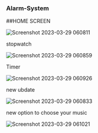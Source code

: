### Alarm-System

##HOME SCREEN



![Screenshot 2023-03-29 060811](https://user-images.githubusercontent.com/90656786/228590010-3b8b4b92-8aef-4ad7-a094-955293777438.png)


stopwatch


![Screenshot 2023-03-29 060859](https://user-images.githubusercontent.com/90656786/228590370-715b22e1-87fd-4639-b176-d01a53a5760d.png)



Timer

![Screenshot 2023-03-29 060926](https://user-images.githubusercontent.com/90656786/228590434-578f94a6-437e-424a-9644-9edd91ece52f.png)


new ubdate

![Screenshot 2023-03-29 060833](https://user-images.githubusercontent.com/90656786/228590535-8e96eb35-d5f9-4c2d-80c5-8f27714ac53e.png)

new option to choose your music

![Screenshot 2023-03-29 061021](https://user-images.githubusercontent.com/90656786/228590786-1ef7a192-86e3-48dc-9ecc-0d2743f33df8.png)




